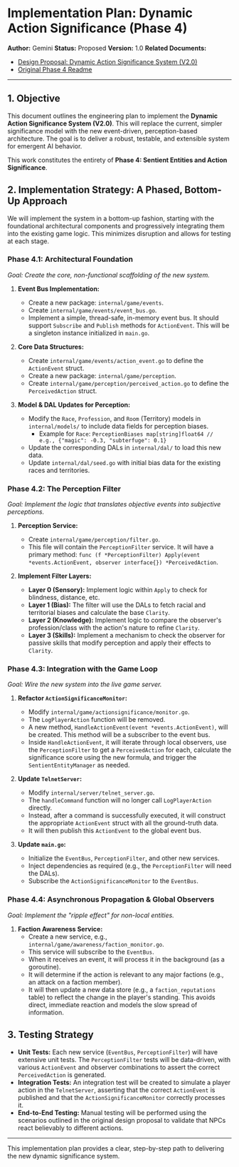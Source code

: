 # **Implementation Plan: Dynamic Action Significance (Phase 4)**

**Author:** Gemini
**Status:** Proposed
**Version:** 1.0
**Related Documents:**
*   [Design Proposal: Dynamic Action Significance System (V2.0)](../dynamic_significance_v2.md)
*   [Original Phase 4 Readme](./README.md)

---

## 1. Objective

This document outlines the engineering plan to implement the **Dynamic Action Significance System (V2.0)**. This will replace the current, simpler significance model with the new event-driven, perception-based architecture. The goal is to deliver a robust, testable, and extensible system for emergent AI behavior.

This work constitutes the entirety of **Phase 4: Sentient Entities and Action Significance**.

## 2. Implementation Strategy: A Phased, Bottom-Up Approach

We will implement the system in a bottom-up fashion, starting with the foundational architectural components and progressively integrating them into the existing game logic. This minimizes disruption and allows for testing at each stage.

### **Phase 4.1: Architectural Foundation**

*Goal: Create the core, non-functional scaffolding of the new system.*

1.  **Event Bus Implementation:**
    *   Create a new package: `internal/game/events`.
    *   Create `internal/game/events/event_bus.go`.
    *   Implement a simple, thread-safe, in-memory event bus. It should support `Subscribe` and `Publish` methods for `ActionEvent`. This will be a singleton instance initialized in `main.go`.

2.  **Core Data Structures:**
    *   Create `internal/game/events/action_event.go` to define the `ActionEvent` struct.
    *   Create a new package: `internal/game/perception`.
    *   Create `internal/game/perception/perceived_action.go` to define the `PerceivedAction` struct.

3.  **Model & DAL Updates for Perception:**
    *   Modify the `Race`, `Profession`, and `Room` (Territory) models in `internal/models/` to include data fields for perception biases.
        *   Example for `Race`: `PerceptionBiases map[string]float64 // e.g., {"magic": -0.3, "subterfuge": 0.1}`
    *   Update the corresponding DALs in `internal/dal/` to load this new data.
    *   Update `internal/dal/seed.go` with initial bias data for the existing races and territories.

### **Phase 4.2: The Perception Filter**

*Goal: Implement the logic that translates objective events into subjective perceptions.*

1.  **Perception Service:**
    *   Create `internal/game/perception/filter.go`.
    *   This file will contain the `PerceptionFilter` service. It will have a primary method: `func (f *PerceptionFilter) Apply(event *events.ActionEvent, observer interface{}) *PerceivedAction`.

2.  **Implement Filter Layers:**
    *   **Layer 0 (Sensory):** Implement logic within `Apply` to check for blindness, distance, etc.
    *   **Layer 1 (Bias):** The filter will use the DALs to fetch racial and territorial biases and calculate the base `Clarity`.
    *   **Layer 2 (Knowledge):** Implement logic to compare the observer's profession/class with the action's nature to refine `Clarity`.
    *   **Layer 3 (Skills):** Implement a mechanism to check the observer for passive skills that modify perception and apply their effects to `Clarity`.

### **Phase 4.3: Integration with the Game Loop**

*Goal: Wire the new system into the live game server.*

1.  **Refactor `ActionSignificanceMonitor`:**
    *   Modify `internal/game/actionsignificance/monitor.go`.
    *   The `LogPlayerAction` function will be removed.
    *   A new method, `HandleActionEvent(event *events.ActionEvent)`, will be created. This method will be a subscriber to the event bus.
    *   Inside `HandleActionEvent`, it will iterate through local observers, use the `PerceptionFilter` to get a `PerceivedAction` for each, calculate the significance score using the new formula, and trigger the `SentientEntityManager` as needed.

2.  **Update `TelnetServer`:**
    *   Modify `internal/server/telnet_server.go`.
    *   The `handleCommand` function will no longer call `LogPlayerAction` directly.
    *   Instead, after a command is successfully executed, it will construct the appropriate `ActionEvent` struct with all the ground-truth data.
    *   It will then publish this `ActionEvent` to the global event bus.

3.  **Update `main.go`:**
    *   Initialize the `EventBus`, `PerceptionFilter`, and other new services.
    *   Inject dependencies as required (e.g., the `PerceptionFilter` will need the DALs).
    *   Subscribe the `ActionSignificanceMonitor` to the `EventBus`.

### **Phase 4.4: Asynchronous Propagation & Global Observers**

*Goal: Implement the "ripple effect" for non-local entities.*

1.  **Faction Awareness Service:**
    *   Create a new service, e.g., `internal/game/awareness/faction_monitor.go`.
    *   This service will subscribe to the `EventBus`.
    *   When it receives an event, it will process it in the background (as a goroutine).
    *   It will determine if the action is relevant to any major factions (e.g., an attack on a faction member).
    *   It will then update a new data store (e.g., a `faction_reputations` table) to reflect the change in the player's standing. This avoids direct, immediate reaction and models the slow spread of information.

## 3. Testing Strategy

*   **Unit Tests:** Each new service (`EventBus`, `PerceptionFilter`) will have extensive unit tests. The `PerceptionFilter` tests will be data-driven, with various `ActionEvent` and observer combinations to assert the correct `PerceivedAction` is generated.
*   **Integration Tests:** An integration test will be created to simulate a player action in the `TelnetServer`, asserting that the correct `ActionEvent` is published and that the `ActionSignificanceMonitor` correctly processes it.
*   **End-to-End Testing:** Manual testing will be performed using the scenarios outlined in the original design proposal to validate that NPCs react believably to different actions.

---
This implementation plan provides a clear, step-by-step path to delivering the new dynamic significance system.
